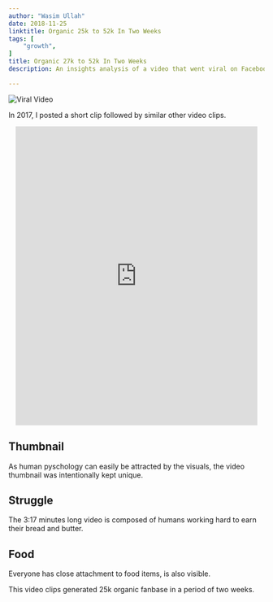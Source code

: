 ```yaml
---
author: "Wasim Ullah"
date: 2018-11-25
linktitle: Organic 25k to 52k In Two Weeks
tags: [
    "growth",
]
title: Organic 27k to 52k In Two Weeks
description: An insights analysis of a video that went viral on Facebook.

---
```


![Viral Video](/images/viral.jpg)



In 2017, I posted a short clip followed by similar other video clips.

<center>
<iframe src="https://www.facebook.com/plugins/video.php?href=https%3A%2F%2Fwww.facebook.com%2FBuddysFOY%2Fvideos%2F624278257764227%2F&show_text=1&width=476" width="476" height="588" style="border:none;overflow:hidden" scrolling="no" frameborder="0" allowTransparency="true" allow="encrypted-media" allowFullScreen="true"></iframe></center>

## Thumbnail
As human pyschology can easily be attracted by the visuals, the video thumbnail was intentionally kept unique.

## Struggle
The 3:17 minutes long video is composed of humans working hard to earn their bread and butter.

## Food
Everyone has close attachment to food items, is also visible.

This video clips generated 25k organic fanbase in a period of two weeks.

